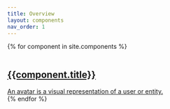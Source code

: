 ```yaml
---
title: Overview
layout: components
nav_order: 1
---
```


{% for component in site.components %}
    <a href="{{site.url}}{{component.url}}">
      <div>
          <img class=""  style="" height="auto" width="100%" alt="">
      </div>
      <div>
          <h2 class="" style="">{{component.title}}</h2>
      </div>
      <div>
          <span>An avatar is a visual representation of a user or entity.
      </div>
    </a>
{% endfor %}
